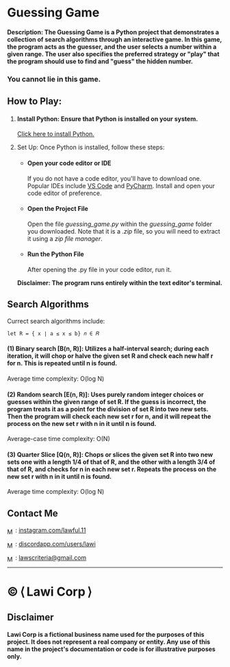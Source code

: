<div>
 
# Guessing Game

#### Description: The Guessing Game is a Python project that demonstrates a collection of search algorithms through an interactive game. In this game, the program acts as the guesser, and the user selects a number within a given range. The user also specifies the preferred strategy or "play" that the program should use to find and "guess" the hidden number.

### You cannot lie in this game. 

## How to Play: 

1) #### Install Python: Ensure that Python is installed on your system. 
    [Click here to install Python.](https://www.python.org/downloads/)

2) Set Up: Once Python is installed, follow these steps:
    - #### Open your code editor or IDE
        If you do not have a code editor, you'll have to download one. Popular IDEs include [VS Code](https://code.visualstudio.com/download) and [PyCharm](https://www.jetbrains.com/pycharm/download/?section=windows). Install and open your code editor of preference.
    - #### Open the Project File
        Open the file *guessing_game.py* within the *guessing_game* folder you downloaded. Note that it is a *.zip* file, so you will need to extract it using a *zip file manager*.
    - #### Run the Python File
        After opening the .py file in your code editor, run it.
        
    **Disclaimer: The program runs entirely within the text editor's terminal.**
    <br>

## Search Algorithms

Currect search algorithms include:

    let R = { x ∣ a ≤ x ≤ b} 𝑛 ∈ 𝑅

#### (1) Binary search [B(n, R)]: Utilizes a half-interval search; during each iteration, it will chop or halve the given set R and check each new half r for n. This is repeated until n is found.

Average time complexity: O(log N)

#### (2) Random search [E(n, R)]: Uses purely random integer choices or guesses within the given range of set R. If the guess is incorrect, the program treats it as a point for the division of set R into two new sets. Then the program will check each new set r for n, and it will repeat the process on the new set r with n in it until n is found.

Average-case time complexity: O(N)

#### (3) Quarter Slice [Q(n, R)]: Chops or slices the given set R into two new sets one with a length 1/4 of that of R, and the other with a length 3/4 of that of R, and checks for n in each new set r. Repeats the process on the new set r with n in it until n is found.

Average time complexity: O(log N)

## Contact Me

<img src="https://upload.wikimedia.org/wikipedia/commons/thumb/a/a5/Instagram_icon.png/2048px-Instagram_icon.png" alt="Mail icon" width="15" style="translate: 0% 30%"/> : [instagram.com/lawful.11](https://instagram.com/lawful.11)

<img src="https://cdn-icons-png.flaticon.com/512/3670/3670157.png" alt="Mail icon" width="15" style="translate: 0% 30%"/> : [discordapp.com/users/lawi](https://discordapp.com/users/671326608216555561)

<img src="https://cdn-icons-png.flaticon.com/512/646/646094.png" alt="Mail icon" width="15" style="translate: 0% 30%"/> : [lawscriteria@gmail.com](mailto:lawscriteria@gmail.com?subject=Hello%20there!)


<hr>

<h1>&copy;<span>&thinsp;&LeftAngleBracket;&thinsp;</span>Lawi Corp<span>&thinsp;&RightAngleBracket;</span></h1>

<div>
    <h2>Disclaimer</h2>
    <h4><b>Lawi Corp</b> is a fictional business name used for the purposes of this project. It does not represent a real company or entity. Any use of this name in the project's documentation or code is for illustrative purposes only.</h4>
</div>

</div>
